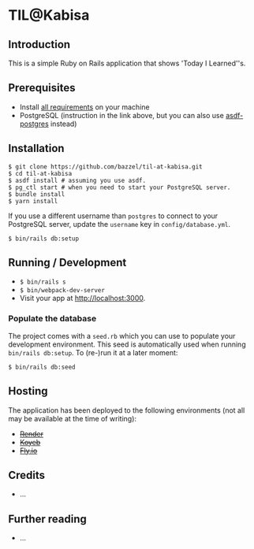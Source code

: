 # TIL@Kabisa

## Introduction

This is a simple Ruby on Rails application that shows 'Today I Learned''s.

## Prerequisites

- Install [all requirements](https://gorails.com/setup/macos/14-sonoma) on your machine
- PostgreSQL (instruction in the link above, but you can also use [asdf-postgres](https://github.com/smashedtoatoms/asdf-postgres) instead)

## Installation

```
$ git clone https://github.com/bazzel/til-at-kabisa.git
$ cd til-at-kabisa
$ asdf install # assuming you use asdf.
$ pg_ctl start # when you need to start your PostgreSQL server.
$ bundle install
$ yarn install
```

If you use a different username than `postgres` to connect to your PostgreSQL server, update the `username` key in `config/database.yml`.

```
$ bin/rails db:setup
```

## Running / Development

- `$ bin/rails s`
- `$ bin/webpack-dev-server`
- Visit your app at [http://localhost:3000](http://localhost:3000).

### Populate the database

The project comes with a `seed.rb` which you can use to populate your development environment. This seed is automatically used when running `bin/rails db:setup`. To (re-)run it at a later moment:

`$ bin/rails db:seed`

## Hosting

The application has been deployed to the following environments (not all may be available at the time of writing):

- ~~[Render](https://render.com/)~~
- ~~[Koyeb](https://www.koyeb.com/)~~
- ~~[Fly.io](https://fly.io/)~~

## Credits

- ...

## Further reading

- ...
